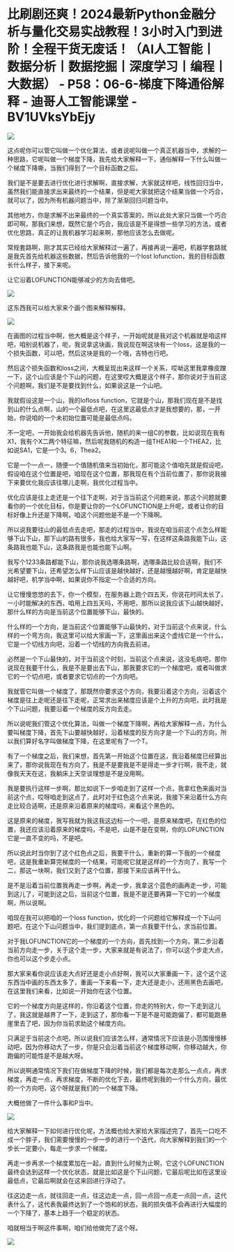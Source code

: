# 比刷剧还爽！2024最新Python金融分析与量化交易实战教程！3小时入门到进阶！全程干货无废话！（AI人工智能丨数据分析丨数据挖掘丨深度学习丨编程丨大数据） - P58：06-6-梯度下降通俗解释 - 迪哥人工智能课堂 - BV1UVksYbEjy

![](img/ec970b4efd3166e248027fc319bc1633_0.png)

这点呢你可以管它叫做一个优化算法，或者说呢叫做一个真正机器当中，求解的一种思路，它呢叫做一个梯度下降，我先给大家解释一下，通俗解释一下什么叫做一个梯度下降嘶，当我们得到了一个目标函数之后。

我们是不是要去进行优化进行求解啊，直接求解，大家就这样吧，线性回归当中，虽然我们能直接求出来最终的一个结果，但是呢大家就把这个结果当做一个巧合，就可以了，因为所有机器问题当中，除了渐渐回归问题当中。

其他地方，你是求解不出来最终的一个真实答案的，所以此处大家只当做一个巧合即可啊，那我们来想，既然它是个巧合，我应该是不是得想一些学习的方法，或者优化思路，真正的让我机器学习起来啊，那他应该怎么去做呢。

常规套路啊，刚才其实已经给大家解释过一遍了，再接再说一遍吧，机器学套路就是我先首先给机器这些数据，然后告诉他我的一个lost lofunction，我的目标函数长什么样子，接下来呢。

让它沿着LOFUNCTION能够减少的方向去做吧。

![](img/ec970b4efd3166e248027fc319bc1633_2.png)

这东西我可以给大家来个画个图来解释解释。

![](img/ec970b4efd3166e248027fc319bc1633_4.png)

在画图的过程当中啊，他大概是这个样子，一开始呢就是我对这个机器就是咱这样吧，咱别说机器了，呃，我说拿这块画，我说现在啊这块有一个loss，这是我的一个损失函数，可以吧，然后这块是我的一个哦，吉特也行吧。

然后这个损失函数和loss之间，大概呈现出来这样一个关系，哎呦这里我拿橡皮蹭一下，这个山应该是个下山的问题，在这里哎大概是这个样子，那你说对于当前这个问题啊，我们是不是要找到什么，如果说这是一个山吧。

我就假设这是一个山，我的lofloss function，它就是个山，那我们现在是不是找到山的什么点啊，山的一个最低点吧，在这里这最低点才是我想要的，那，一开始，你说咱的一个未初始位置可能是最低点吗。

不一定吧，一开始我会给机器先告诉他，随机的来一组C的参数，比如说现在我有X1，我有个X二两个特征嘛，然后呢我随机的构造一组THEA1和一个THEA2，比如说SA1，它是一个3。6，Thea2。

它是一个一点一，随便一个值随机值来当初始化，那可能这个值咱先就是假设吧，假设咱在这个位置是吧，咱现在这个位置，那我现在有个当前位置了，那你说我接下来要优化我应该往哪儿走啊，我优化过程当中。

优化应该是往上走还是一个往下走啊，对于当当前这个问题来说，那这个问题就要看你的一个优化目标，你是要让你的一个LOFUNCTION是上升呢，或者让你的目标好像上升还是下降啊，咱这个问题他是不是一个下降啊。

所以说我要往山的最低点去走吧，那走的过程当中，我说在咱当前这个点怎么样能够下山下山，那下山的路有很多，我也给大家写一写，在这样这条路我能下山，这条路我也能下山，这条路我是也能也能下山啊。

我写个1233条路都能下山，那你说我选哪条路啊，选哪条路比较合适啊，我们不光希望要下山，还希望怎么样下山应该是越快越好，还是越慢越好啊，肯定是越快越好吧，机学当中啊，如果说你不指定一个合适的方向。

让它慢慢悠悠的去下，你一个模型，在服务器上跑个四五天，你说花时间太长了，一小时能解决的东西，咱用上四五天吗，不用吧，那所以说我应该下山越快越好，那什么样的方向是当前这个位置能够下山，最快的。

什么样的一个方向，是当前这个位置能够下山最快的，对于当前这个点来说，什么样的一个弯方向，我这里可以给大家画一下，这里画出来这个虚线它是一个什么，它是一个切线方向吧，沿着一个切线的方向我去前进。

必然是一个下山最快的，对于当前这个时刻，当前这个点来说，这没毛病吧，那你说现在我要干什么，我是不是要出去下山，那我要求它的一个梯度吧，或者叫做求它的一个切点吧，或者要求它切点的一个方向吧。

我就管它叫做一个梯度了，那既然你要求这个方向，我要沿着这个方向，沿着这个梯度是往上走呢还是往下走呢，正常求出来梯度应该是个上升的方向吧，此时我是个下山问题，我要沿着一个梯度的反方向去走。

所以说呢我们管这个优化算法，叫做一个梯度下降啊，再给大家解释一点，为什么要叫梯度下降，首先下山要越快越好，沿着梯度的反方向才是一个下山的方向，所以我们算好名字叫做梯度下降，在这里呢有了一个T。

有了一个梯度之后，我们来想，首先第一开始这个位置在这，我沿着梯度已经算出来了，那你说我现在有方向了，我是不是要我是不是得走一步才行啊，我不走，就像我天天在这，我躺床上天空谈理想是不是没用啊。

我是要执行这样一步啊，那比如说下一步咱走到了这样一个点，我拿红色来画对当前这个点，哎呀咱走到这点了，此时对于红色这个点来说，我接下来沿着什么方向走比较合适啊，还是原来沿着原来的梯度吗，来看这个黑色的。

这是原来的梯度，我写我就为我这我这边标一个一吧，是原来梯度吧，在红色的位置，我还应该沿着原来的梯度吗，不是吧，山是不是在变啊，你的LOFUNCTION它是一直不变的吗，不是吧。

所以说此时当你到了这个红色点之后，我要干什么，重新的算一下我的一个梯度吧，这是我重新算完梯度的一个结果，可能呢它就是这样的一个方向了，我写一个二，那这一块啊，我们又到了这个位置，那接下来应该再干什么。

是不是沿着当前位置我再走一步啊，再走一步，我拿这个蓝色的画再走一步，可能到这儿了，可能到这之后，当前这个位置，我是不是还要再算一下它的一个梯度啊，所以说啊。

咱现在我可以把咱的一个loss function，优化的一个问题给它解释成一个下山问题吧，在这个下山问题当中，我们提到底点，第一点我要干什么，求当前位置。

对于我LOFUNCTION它的一个梯度的一个方向，首先找到一个方向，第二步沿着当前方向走一步，关于这个走一步，大家来就是有说法了，你可以这个步走大点，你也可以这个步走小点。

那大家来看你说应该走大点好还是走小点好啊，我可以大家重画一下，这个这个这东西当中画的东西太多了，重画一下来看一下，走大还是走小，还用黑色去画吧，在这里我们来看，比如说一开始你在这个位置。

它的一个梯度方向是这样的，你沿着这个位置，你走的特别大，你一下走到这儿了，我这就是越界了一下，走到这了，那你看一下是不是可能跑偏了，都可能跑悬崖里去了吧，因为你当前求助这个梯度方向。

只满足于当前这个点吧，所以说我们应该怎么样，通常情况下应该是小范围慢慢移动吧，因为你移动大了一步，你是只会沿着当前这个梯度移动啊，你移动越大，你跑偏的可能性是不是越大呀。

所以说啊通常情况下我们在做梯度下降的时候，我们都是每次走那么一点点，再求梯度，再走一点，再求梯度，不断的优化下去，最终呢到我的一个什么方向，最优的一个方向吧，这个呀就是我们的一个梯度下降。

大概他做了一件什么事和P当中。

![](img/ec970b4efd3166e248027fc319bc1633_6.png)

给大家解释一下如何进行优化呢，方法概也给大家给大家描述完了，首先一口吃不成一个胖子，我们需要慢慢的一步一步的进行一个迭代，向大家解释到我们的一个步长一定要小，每走一步求一个梯度。

再走一步再求一个梯度累加在一起，直到什么时候为止啊，它这个LOFUNCTION最终会达到这样一个优化状态，就是比如这是个下山问题，它最后呢比如在这里设最低点，它最后啊就会在这来回进行浮动了。

往这边走一点，就往回走一点，往这边走一点，回一点回一点走一点回一点，这代表什么了，这代表我最终达到了一个饱和的状态，我的损失值不会再进行大幅度的一个下降了，基本上趋于一个稳定的状态。

咱就相当于啊这件事啊，咱们给他做完了这个呀。

![](img/ec970b4efd3166e248027fc319bc1633_8.png)